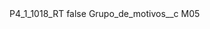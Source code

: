 <?xml version="1.0" encoding="UTF-8"?>
<CustomMetadata xmlns="http://soap.sforce.com/2006/04/metadata" xmlns:xsi="http://www.w3.org/2001/XMLSchema-instance" xmlns:xsd="http://www.w3.org/2001/XMLSchema">
    <label>P4_1_1018_RT</label>
    <protected>false</protected>
    <values>
        <field>Grupo_de_motivos__c</field>
        <value xsi:type="xsd:string">M05</value>
    </values>
</CustomMetadata>
